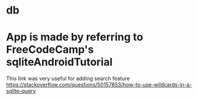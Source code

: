 # db

# App is made by referring to FreeCodeCamp's sqliteAndroidTutorial


This link was very useful for adding search feature https://stackoverflow.com/questions/50157853/how-to-use-wildcards-in-a-sqlite-query
